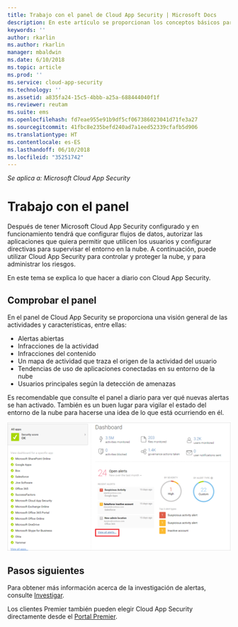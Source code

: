 ```yaml
---
title: Trabajo con el panel de Cloud App Security | Microsoft Docs
description: En este artículo se proporcionan los conceptos básicos para usar el panel de Cloud App Security.
keywords: ''
author: rkarlin
ms.author: rkarlin
manager: mbaldwin
ms.date: 6/10/2018
ms.topic: article
ms.prod: ''
ms.service: cloud-app-security
ms.technology: ''
ms.assetid: a835fa24-15c5-4bbb-a25a-688444040f1f
ms.reviewer: reutam
ms.suite: ems
ms.openlocfilehash: fd7eae955e91b9df5cf067386023041d71fe3a27
ms.sourcegitcommit: 41fbc8e235befd240ad7a1eed52339cfafb5d906
ms.translationtype: HT
ms.contentlocale: es-ES
ms.lasthandoff: 06/10/2018
ms.locfileid: "35251742"
---
```

*Se aplica a: Microsoft Cloud App Security*

# <a name="working-with-the-dashboard"></a>Trabajo con el panel
Después de tener Microsoft Cloud App Security configurado y en funcionamiento tendrá que configurar flujos de datos, autorizar las aplicaciones que quiera permitir que utilicen los usuarios y configurar directivas para supervisar el entorno en la nube. A continuación, puede utilizar Cloud App Security para controlar y proteger la nube, y para administrar los riesgos.  

En este tema se explica lo que hacer a diario con Cloud App Security.  

## <a name="check-the-dashboard"></a>Comprobar el panel  
En el panel de Cloud App Security se proporciona una visión general de las actividades y características, entre ellas:

- Alertas abiertas
- Infracciones de la actividad
- Infracciones del contenido
- Un mapa de actividad que traza el origen de la actividad del usuario
- Tendencias de uso de aplicaciones conectadas en su entorno de la nube
- Usuarios principales según la detección de amenazas

Es recomendable que consulte el panel a diario para ver qué nuevas alertas se han activado. También es un buen lugar para vigilar el estado del entorno de la nube para hacerse una idea de lo que está ocurriendo en él.  

![Panel de Cloud App Security](./media/dashboard.png "Panel de Cloud App Security")  


## <a name="next-steps"></a>Pasos siguientes  
Para obtener más información acerca de la investigación de alertas, consulte [Investigar](investigate.md).  

Los clientes Premier también pueden elegir Cloud App Security directamente desde el [Portal Premier](https://premier.microsoft.com/).  
